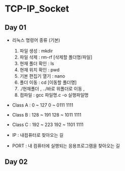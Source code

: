# TCP-IP_Socket

## Day 01
- 리눅스 명령어 종류 (기본)
	1. 파일 생성 :  mkdir
	2. 파일 삭제 :  rm-rf [삭제할 폴더명/파일]
	3. 현재 폴더 확인 : ls
	4. 현재 위치 확인 : pwd
	5. 기본 편집기 열기 : nano
	6. 폴더 이동 : cd [이동할 폴더명]
	7. ./현재폴더 , ../바로 위폴더로 이동 ,
	8. 컴파일 : gcc 파일명.c -o 실행파일명 

- Class A : 0 ~ 127 	  0 ~ 0111 1111
- Class B : 128 ~ 191	  128 ~ 1011 1111
- Class C : 192 ~ 223	  192 ~ 1101 1111

- IP : 내컴퓨터로 찾아오는 길
- PORT : 내 컴퓨터에 실행되는 응용프로그램을 찾아오는 길

## Day 02
